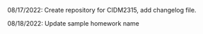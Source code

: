 08/17/2022: Create repository for CIDM2315, add changelog file.

08/18/2022: Update sample homework name
